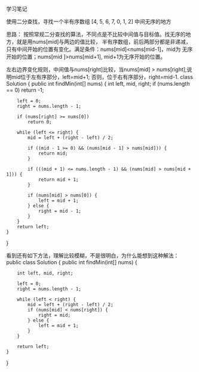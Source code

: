 学习笔记

使用二分查找，寻找一个半有序数组 [4, 5, 6, 7, 0, 1, 2] 中间无序的地方

思路：
按照常规二分查找的算法，不同点是不比较中间值与目标值。找无序的地方，就是用nums[mid]与两边的值比较，
半有序数组，前后两部分都是非递减，只有中间开始的位置有变化。满足条件：nums[mid]<nums[mid-1]，mid为
无序开始的位置；nums[mid ]>nums[mid+1], mid+1为无序开始的位置。

左右边界变化规则，中间值与nums[right]比较，当nums[mid] > nums[right],说明mid位于左有序部分，left=mid+1;
否则，位于右有序部分，right=mid-1.
class Solution {
    public int findMin(int[] nums) {
        int left, mid, right;
        if (nums.length == 0)
            return -1;

        left = 0;
        right = nums.length - 1;
        
        if (nums[right] >= nums[0])
            return 0;

        while (left <= right) {
            mid = left + (right - left) / 2;

            if ((mid - 1 >= 0) && (nums[mid - 1] > nums[mid])) {
                return mid;
            }

            if (((mid + 1) <= nums.length - 1) && (nums[mid] > nums[mid + 1])) {
                return mid + 1;
            }

            if (nums[mid] > nums[0]) {
                left = mid + 1;
            } else {
                right = mid - 1;
            }
        }
        return left;
    }
}

看到还有如下方法，理解比较模糊，不是很明白，为什么能想到这种解法：
public class Solution {
    public int findMin(int[] nums) {

        int left, mid, right;

        left = 0;
        right = nums.length - 1;

        while (left < right) {
            mid = left + (right - left) / 2;
            if (nums[mid] < nums[right]) {
                right = mid;
            } else {
                left = mid + 1;
            }
        }
		
		return left;
    }
}